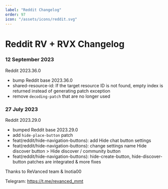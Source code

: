 ```yaml
---
label: "Reddit Changelog"
order: 97
icon: "/assets/icons/reddit.svg"
---
```


# Reddit RV + RVX Changelog

### 12 September 2023
Reddit 2023.36.0
- bump Reddit base 2023.36.0
- shared-resource-id: If the target resource ID is not found, empty index is returned instead of generating patch exception
-  remove `decoding-patch` that are no longer used

### 27 July 2023
Reddit 2023.29.0
- bumped Reddit base 2023.29.0
- add `hide-place-button` patch
- feat(reddit/hide-navigation-buttons): add Hide chat button settings
- feat(reddit/hide-navigation-buttons): change settings name Hide discover button > Hide discover / community button
- feat(reddit/hide-navigation-buttons): hide-create-button, hide-discover-button patches are integrated
  & more fixes

Thanks to ReVanced team & Inotia00

Telegram: https://t.me/revanced_mmt
